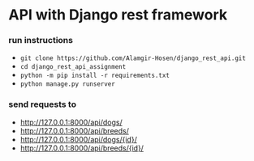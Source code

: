 
# API with Django rest framework

### run instructions

* `git clone https://github.com/Alamgir-Hosen/django_rest_api.git`
* `cd django_rest_api_assignment`
* `python -m pip install -r requirements.txt`
* `python manage.py runserver`


### send requests to

* http://127.0.0.1:8000/api/dogs/
* http://127.0.0.1:8000/api/breeds/
* http://127.0.0.1:8000/api/dogs/{id}/
* http://127.0.0.1:8000/api/breeds/{id}/
